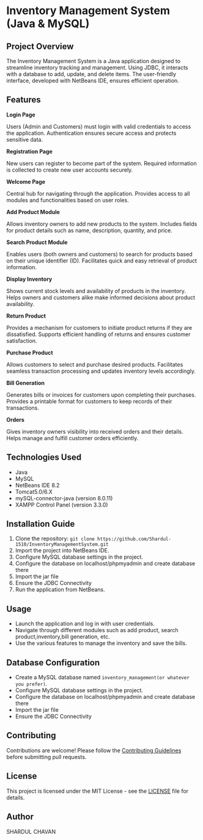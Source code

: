 # Inventory Management System (Java & MySQL)

## Project Overview
The Inventory Management System is a Java application designed to streamline inventory tracking and 
management. Using JDBC, it interacts with a database to add, update, and delete items. The user-friendly 
interface, developed with NetBeans IDE, ensures efficient operation.

## Features
**Login Page**

Users (Admin and Customers) must login with valid credentials to access the application.
Authentication ensures secure access and protects sensitive data.

**Registration Page**

New users can register to become part of the system.
Required information is collected to create new user accounts securely.

**Welcome Page**

Central hub for navigating through the application.
Provides access to all modules and functionalities based on user roles.

**Add Product Module**

Allows inventory owners to add new products to the system.
Includes fields for product details such as name, description, quantity, and price.

**Search Product Module**

Enables users (both owners and customers) to search for products based on their unique identifier (ID).
Facilitates quick and easy retrieval of product information.

**Display Inventory**

Shows current stock levels and availability of products in the inventory.
Helps owners and customers alike make informed decisions about product availability.

**Return Product**

Provides a mechanism for customers to initiate product returns if they are dissatisfied.
Supports efficient handling of returns and ensures customer satisfaction.

**Purchase Product**

Allows customers to select and purchase desired products.
Facilitates seamless transaction processing and updates inventory levels accordingly.

**Bill Generation**

Generates bills or invoices for customers upon completing their purchases.
Provides a printable format for customers to keep records of their transactions.

**Orders**

Gives inventory owners visibility into received orders and their details.
Helps manage and fulfill customer orders efficiently.


## Technologies Used
- Java
- MySQL
- NetBeans IDE 8.2
- Tomcat5.0/6.X 
- mySQL-connector-java (version 8.0.11)
- XAMPP Control Panel (version 3.3.0)

## Installation Guide
1. Clone the repository: `git clone https://github.com/Shardul-1510/InventoryManagementSystem.git`
2. Import the project into NetBeans IDE.
3. Configure MySQL database settings in the project.
4. Configure the database on localhost/phpmyadmin and create database there
5. Import the jar file
6. Ensure the JDBC Connectivity
7. Run the application from NetBeans.

## Usage
- Launch the application and log in with user credentials.
- Navigate through different modules such as add product, search product,inventory,bill generation, etc.
- Use the various features to manage the inventory and save the bills.

## Database Configuration
- Create a MySQL database named `inventory_management(or whatever you prefer)`.
- Configure MySQL database settings in the project.
- Configure the database on localhost/phpmyadmin and create database there
- Import the jar file
- Ensure the JDBC Connectivity

## Contributing
Contributions are welcome! Please follow the [Contributing Guidelines](CONTRIBUTING.md) before submitting pull requests.

## License
This project is licensed under the MIT License - see the [LICENSE](LICENSE) file for details.

## Author
SHARDUL CHAVAN
